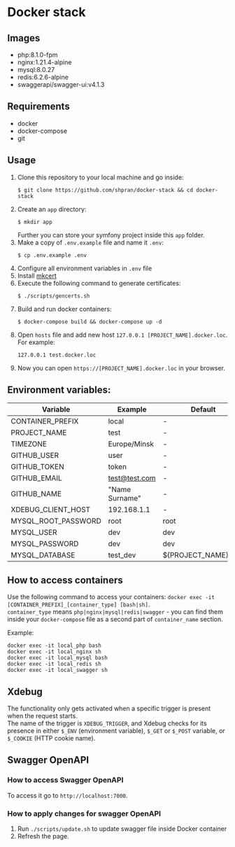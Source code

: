 # Docker stack

## Images
* php:8.1.0-fpm
* nginx:1.21.4-alpine
* mysql:8.0.27
* redis:6.2.6-alpine
* swaggerapi/swagger-ui:v4.1.3

## Requirements
* docker
* docker-compose
* git

## Usage
1. Clone this repository to your local machine and go inside:
   ```shell
   $ git clone https://github.com/shpran/docker-stack && cd docker-stack
   ```
2. Create an `app` directory:
   ```shell
   $ mkdir app
   ```
   Further you can store your symfony project inside this `app` folder.
3. Make a copy of `.env.example` file and name it `.env`:
   ```shell
   $ cp .env.example .env
   ```
4. Configure all environment variables in `.env` file
5. Install [mkcert](https://github.com/FiloSottile/mkcert#installation)
6. Execute the following command to generate certificates:
   ```shell
   $ ./scripts/gencerts.sh
   ```
7. Build and run docker containers:
   ```shell
   $ docker-compose build && docker-compose up -d
   ```
8. Open `hosts` file and add new host `127.0.0.1 [PROJECT_NAME].docker.loc`. For example:
   ```
   127.0.0.1 test.docker.loc
   ```
9. Now you can open `https://[PROJECT_NAME].docker.loc` in your browser.

## Environment variables:
| Variable | Example | Default |
| -------- | ------- | ------- |
| CONTAINER_PREFIX | local | - |
| PROJECT_NAME | test | - |
| TIMEZONE | Europe/Minsk | - |
| GITHUB_USER | user | - |
| GITHUB_TOKEN | token | - |
| GITHUB_EMAIL | test@test.com | - |
| GITHUB_NAME | "Name Surname" | - |
| XDEBUG_CLIENT_HOST | 192.168.1.1 | - |
| MYSQL_ROOT_PASSWORD | root | root |
| MYSQL_USER | dev | dev |
| MYSQL_PASSWORD | dev | dev |
| MYSQL_DATABASE | test_dev | ${PROJECT_NAME}_dev |

## How to access containers
Use the following command to access your containers: `docker exec -it [CONTAINER_PREFIX]_[container_type] [bash|sh]`.  
`container_type` means `php|nginx|mysql|redis|swagger` - you can find them inside your `docker-compose` file as a second part of `container_name` section.

Example:
```shell
docker exec -it local_php bash
docker exec -it local_nginx sh
docker exec -it local_mysql bash
docker exec -it local_redis sh
docker exec -it local_swagger sh
```  

## Xdebug
The functionality only gets activated when a specific trigger is present when the request starts.  
The name of the trigger is `XDEBUG_TRIGGER`, and Xdebug checks for its presence in either `$_ENV` (environment variable), 
`$_GET` or `$_POST` variable, or `$_COOKIE` (HTTP cookie name).  

## Swagger OpenAPI

### How to access Swagger OpenAPI
To access it go to `http://localhost:7000`.

### How to apply changes for swagger OpenAPI
1. Run `./scripts/update.sh` to update swagger file inside Docker container
2. Refresh the page.
